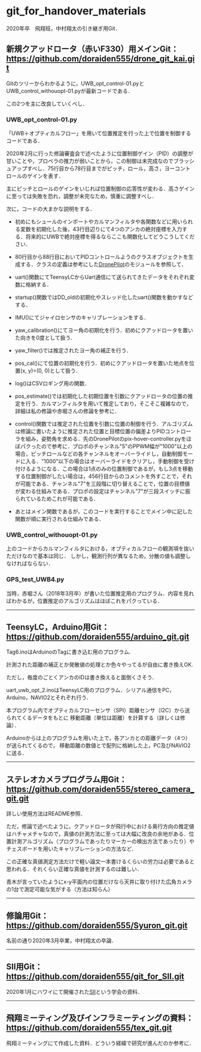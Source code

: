 # git_for_handover_materials
2020年卒　飛翔班，中村翔太の引き継ぎ用Git．


## 新規クアッドロータ（赤いF330）用メインGit：https://github.com/doraiden555/drone_git_kai.git
Gitのツリーからわかるように，UWB_opt_control-01.pyとUWB_control_withouopt-01.pyが最新コードである．


この2つを主に改良していくべし．


### UWB_opt_control-01.py
「UWB＋オプティカルフロー」を用いて位置推定を行った上で位置を制御するコードである．


2020年2月に行った修論審査会で述べたように位置制御ゲイン（PID）の調整が甘いことや，プロペラの推力が弱いことから，この制御は未完成なのでブラッシュアップすべし．75行目から78行目までがピッチ，ロール，高さ，ヨーコントロールのゲインを表す．


主にピッチとロールのゲインをいじれば位置制御の応答性が変わる．高さゲインに至っては失敗を恐れ，調整が未完なため，慎重に調整すべし．


次に，コードの大まかな説明をする．


  - 初めにもシュールのインポートやカルマンフィルタや各関数などに用いられる変数を初期化した後，43行目辺りにて4つのアンカの絶対座標を入力する．将来的にUWBで絶対座標を得るならここも関数化してどうこうしてください．


  - 80行目から88行目においてPIDコントロールようのクラスオブジェクトを生成する．クラスの定義は参考にした[DronePilot](https://github.com/doraiden555/DronePilot.git)のモジュールを参照して．


  - uart()関数にてTeensyLCからUart通信にて送られてきたデータをそれぞれ変数に格納する．


  - startup()関数ではDD_oldの初期化やスレッド化したuart()関数を動かすなどする．


  - IMU()にてジャイロセンサのキャリブレーションをする．


  - yaw_calibration()にてヨー角の初期化を行う．初めにクアッドロータを置いた向きを0度として扱う．


  - yaw_filter()では推定されたヨー角の補正を行う．


  - pos_cal()にて位置の初期化を行う．初めにクアッドロータを置いた地点を位置(x, y)=(0, 0)として扱う．


  - log()はCSVロギング用の関数．


  - pos_estimate()では初期化した初期位置を引数にクアッドロータの位置の推定を行う．カルマンフィルタを用いて推定しており，そこそこ複雑なので，詳細は私の修論や赤堀さんの修論を参考に．


  - control()関数では推定された位置を引数に位置の制御を行う．アルゴリズムは修論に書いたように推定された位置と目標位置の偏差よりPIDコントローラを組み，姿勢角を求める．先のDronePilotのpix-hover-controller.pyをほぼパクったので参考に．プロポのチャンネル"5"のPPWM幅が"1000"以上の場合，ピッチロールなどの各チャンネルをオーバーライドし，自動制御モードに入る．"1000"以下の場合はオーバーライドをクリアし，手動制御を受け付けるようになる．この場合は1点のみの位置制御であるが，もし3点を移動する位置制御がしたい場合は，456行目からのコメントを外すことで，それが可能である．チャンネル"7"を三段階に切り替えることで，位置の目標値が変わる仕組みである．プロポの設定はチャンネル"7"が三段スイッチに振られているためこれが可能である．


  - あとはメイン関数であるが，このコードを実行することでメイン中に記した関数が順に実行される仕組みである．


### UWB_control_withouopt-01.py
上のコードからカルマンフィルタにおける，オプティカルフローの観測項を抜いただけなので基本は同じ．
しかし，観測行列が異なるため，分散の値も調整しなければならない．

### GPS_test_UWB4.py
当時，赤堀さん（2018年3月卒）が書いた位置推定用のプログラム．内容を見ればわかるが，位置推定のアルゴリズムはほぼこれをパクっている．

***

## TeensyLC，Arduino用Git：https://github.com/doraiden555/arduino_git.git
Tag6.inoはArduinoのTagに書き込む用のプログラム.


計測された距離の補正とか発散値の処理とか色々やってるが自由に書き換えOK.


ただし，毎度のごとくアンカのIDは書き換えると面倒くさそう．


uart_uwb_opt_2.inoはTeensyLC用のプログラム．シリアル通信をPC，Arduino，NAVIO2とそれぞれ行う．


本プログラム内でオプティカルフローセンサ（SPI）距離センサ（I2C）から送られてくるデータをもとに
移動距離（単位は距離）を計算する（詳しくは修論）．


Arduinoからは上のプログラムを用いた上で，各アンカとの距離データ（4つ）が送られてくるので，
移動距離の数値とで配列に格納した上，PC及びNAVIO2に送る．

***

## ステレオカメラプログラム用Git：https://github.com/doraiden555/stereo_camera_git.git
詳しい使用方法はREADME参照．

ただ，修論で述べたように，クアッドロータが飛行中における奥行方向の推定値はハチャメチャなので，真値の計測方法に至っては大幅に改良の余地がある．位置計測アルゴリズム（プログラムであったりマーカーの検出方法であったり）やチェスボードを用いたキャリブレーションの方法など．

この正確な真値測定方法だけで軽い論文一本書けるくらいの労力は必要であると思われる．それくらい正確な真値を計測するのは難しい．

青木が言っていたようにx-y平面内の位置だけなら天井に取り付けた広角カメラの1台で測定可能な気がする（方法は知らん）

***

## 修論用Git：https://github.com/doraiden555/Syuron_git.git
名前の通り2020年3月卒業，中村翔太の卒論．

***

## SII用Git：https://github.com/doraiden555/git_for_SII.git
2020年1月にハワイにて開催された[SII](https://sice-si.org/conf/SII2020/)という学会の資料．

***

## 飛翔ミーティング及びインフラミーティングの資料：https://github.com/doraiden555/tex_git.git
飛翔ミーティングにて作成した資料．どういう経緯で研究が進んだのか参考に．


